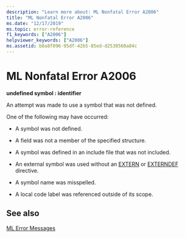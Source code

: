 ```yaml
---
description: "Learn more about: ML Nonfatal Error A2006"
title: "ML Nonfatal Error A2006"
ms.date: "12/17/2019"
ms.topic: error-reference
f1_keywords: ["A2006"]
helpviewer_keywords: ["A2006"]
ms.assetid: b8a8f096-95df-42b5-85ed-d2530560a84c
---
```

# ML Nonfatal Error A2006

**undefined symbol : identifier**

An attempt was made to use a symbol that was not defined.

One of the following may have occurred:

- A symbol was not defined.

- A field was not a member of the specified structure.

- A symbol was defined in an include file that was not included.

- An external symbol was used without an [EXTERN](extern-masm.md) or [EXTERNDEF](externdef.md) directive.

- A symbol name was misspelled.

- A local code label was referenced outside of its scope.

## See also

[ML Error Messages](ml-error-messages.md)
